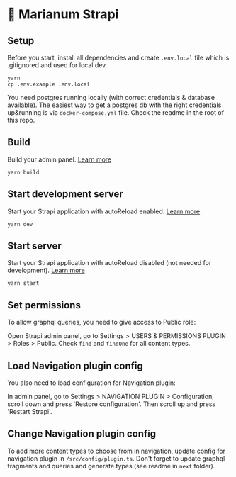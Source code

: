 # 🚀 Marianum Strapi

## Setup

Before you start, install all dependencies and create `.env.local` file which is .gitignored and used for local dev.

```
yarn
cp .env.example .env.local
```

You need postgres running locally (with correct credentials & database available). The easiest way to get a postgres db with the right credentials up&running is via `docker-compose.yml` file. Check the readme in the root of this repo.

## Build

Build your admin panel. [Learn more](https://docs.strapi.io/developer-docs/latest/developer-resources/cli/CLI.html#strapi-build)

```
yarn build
```

## Start development server

Start your Strapi application with autoReload enabled. [Learn more](https://docs.strapi.io/developer-docs/latest/developer-resources/cli/CLI.html#strapi-develop)

```
yarn dev
```

## Start server

Start your Strapi application with autoReload disabled (not needed for development). [Learn more](https://docs.strapi.io/developer-docs/latest/developer-resources/cli/CLI.html#strapi-start)

```
yarn start
```

## Set permissions

To allow graphql queries, you need to give access to Public role:

Open Strapi admin panel, go to Settings > USERS & PERMISSIONS PLUGIN > Roles > Public. Check `find` and `findOne` for all content types.

## Load Navigation plugin config

You also need to load configuration for Navigation plugin:

In admin panel, go to Settings > NAVIGATION PLUGIN > Configuration, scroll down and press 'Restore configuration'. Then scroll up and press 'Restart Strapi'.

## Change Navigation plugin config

To add more content types to choose from in navigation, update config for navigation plugin in `/src/config/plugin.ts`. Don't forget to update graphql fragments and queries and generate types (see readme in `next` folder).
